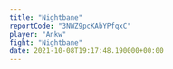 ```yaml
---
title: "Nightbane"
reportCode: "3NWZ9pcKAbYPfqxC"
player: "Ankw"
fight: "Nightbane"
date: 2021-10-08T19:17:48.190000+00:00
---
```

